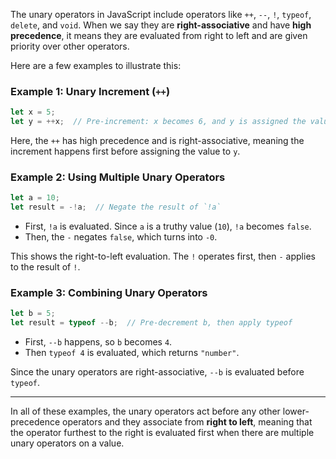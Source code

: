 The unary operators in JavaScript include operators like `++`, `--`, `!`, `typeof`, `delete`, and `void`. When we say they are **right-associative** and have **high precedence**, it means they are evaluated from right to left and are given priority over other operators.

Here are a few examples to illustrate this:

### Example 1: Unary Increment (`++`)
```javascript
let x = 5;
let y = ++x;  // Pre-increment: x becomes 6, and y is assigned the value 6.
```
Here, the `++` has high precedence and is right-associative, meaning the increment happens first before assigning the value to `y`.

### Example 2: Using Multiple Unary Operators
```javascript
let a = 10;
let result = -!a;  // Negate the result of `!a`
```
- First, `!a` is evaluated. Since `a` is a truthy value (`10`), `!a` becomes `false`.
- Then, the `-` negates `false`, which turns into `-0`.

This shows the right-to-left evaluation. The `!` operates first, then `-` applies to the result of `!`.

### Example 3: Combining Unary Operators
```javascript
let b = 5;
let result = typeof --b;  // Pre-decrement b, then apply typeof
```
- First, `--b` happens, so `b` becomes `4`.
- Then `typeof 4` is evaluated, which returns `"number"`.

Since the unary operators are right-associative, `--b` is evaluated before `typeof`.

---

In all of these examples, the unary operators act before any other lower-precedence operators and they associate from **right to left**, meaning that the operator furthest to the right is evaluated first when there are multiple unary operators on a value.
